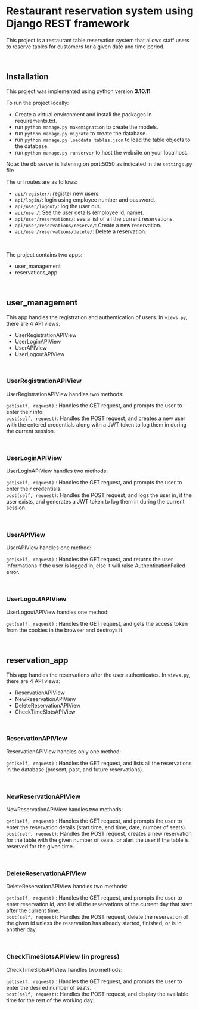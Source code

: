 # Restaurant reservation system using Django REST framework

This project is a restaurant table reservation system that allows staff users to reserve tables for customers for a given date and time period.

<br>

## Installation
This project was implemented using python version **3.10.11**

To run the project locally:
- Create a virtual environment and install the packages in requirements.txt.
- run ```python manage.py makemigration``` to create the models.
- run ```python manage.py migrate``` to create the database.
- run ```python manage.py loaddata tables.json``` to load the table objects to the database.
- run ```python manage.py runserver``` to host the website on your localhost.

Note: the db server is listening on port:5050 as indicated in the ```settings.py``` file

The url routes are as follows:
- ```api/register/```: register new users.
- ```api/login/```: login using employee number and password.
- ```api/user/logout/```: log the user out.
- ```api/user/```: See the user details (employee id, name).
- ```api/user/reservations/```: see a list of all the current reservations.
- ```api/user/reservations/reserve/```: Create a new reservation.
- ```api/user/reservations/delete/```: Delete a reservation.
<br>

The project contains two apps:
- user_management
- reservations_app
<br>

## user_management

This app handles the registration and authentication of users. In ```views.py```, there are 4 API views:

- UserRegistrationAPIView
- UserLoginAPIView
- UserAPIView
- UserLogoutAPIView
<br>

### UserRegistrationAPIView

UserRegistrationAPIView handles two methods:  

```get(self, request)``` : Handles the GET request, and prompts the user to enter their info.  
```post(self, request)```: Handles the POST request, and creates a new user with the entered credentials along with a JWT token to log them in during the current session.

<br>

### UserLoginAPIView

UserLoginAPIView handles two methods:  

```get(self, request)``` : Handles the GET request, and prompts the user to enter their credentials.  
```post(self, request)```: Handles the POST request, and logs the user in, if the user exists, and generates a JWT token to log them in during the current session.

<br>

### UserAPIView

UserAPIView handles one method:  

```get(self, request)``` : Handles the GET request, and returns the user informations if the user is logged in, else it will raise AuthenticationFailed error.

<br>

### UserLogoutAPIView

UserLogoutAPIView handles one method:  

```get(self, request)``` : Handles the GET request, and gets the access token from the cookies in the browser and destroys it.

<br>

## reservation_app

This app handles the reservations after the user authenticates. In ```views.py```, there are 4 API views:

- ReservationAPIView
- NewReservationAPIView
- DeleteReservationAPIView
- CheckTimeSlotsAPIView

<br>

### ReservationAPIView

ReservationAPIView handles only one method:  

```get(self, request)``` : Handles the GET request, and lists all the reservations in the database (present, past, and future reservations).  

<br>

### NewReservationAPIView

NewReservationAPIView handles two methods:  

```get(self, request)``` : Handles the GET request, and prompts the user to enter the reservation details (start time, end time, date, number of seats).  
```post(self, request)```: Handles the POST request, creates a new reservation for the table with the given number of seats, or alert the user if the table is reserved for the given time.  

<br>

### DeleteReservationAPIView

DeleteReservationAPIView handles two methods:  

```get(self, request)``` : Handles the GET request, and prompts the user to enter reservation id, and list all the reservations of the current day that start after the current time.  
```post(self, request)```: Handles the POST request, delete the reservation of the given id unless the reservation has already started, finished, or is in another day.  

<br>

### CheckTimeSlotsAPIView (in progress)

CheckTimeSlotsAPIView handles two methods:  

```get(self, request)``` : Handles the GET request, and prompts the user to enter the desired number of seats.  
```post(self, request)```: Handles the POST request, and display the available time for the rest of the working day.

